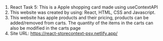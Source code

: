 1) React Task 5: This is a Apple shopping card made using useContextAPI
2) This website was created by using: React, HTML, CSS and Javascript.
3) This website has apple products and their pricing, products can be added/removed from carts. The quantity of the items in the carts can also be modified in the carts page
4) Site URL: https://react-storecontext-psv.netlify.app/